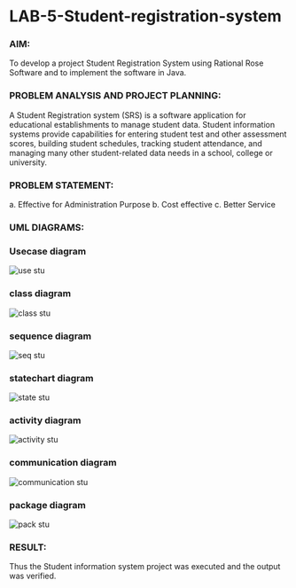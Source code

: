# LAB-5-Student-registration-system
### AIM:
To develop a project Student Registration System using Rational Rose Software and to
implement the software in Java.
### PROBLEM ANALYSIS AND PROJECT PLANNING:
A Student Registration system (SRS) is a software application for educational
establishments to manage student data. Student information systems provide capabilities for
entering student test and other assessment scores, building student schedules, tracking student
attendance, and managing many other student-related data needs in a school, college or
university.
### PROBLEM STATEMENT:
a. Effective for Administration Purpose
b. Cost effective
c. Better Service
### UML DIAGRAMS:
### Usecase diagram
![use stu](https://github.com/23007784/LAB-5-Student-registration-system/assets/139115570/8b8fa44c-30ff-470f-baae-d52e243ef0c2)

### class diagram
![class stu](https://github.com/23007784/LAB-5-Student-registration-system/assets/139115570/2bba9d0e-1fb3-48f5-a501-0558851e481b)

### sequence diagram
![seq stu](https://github.com/23007784/LAB-5-Student-registration-system/assets/139115570/228f5b6b-2491-4efa-b747-3519049a72ef)

### statechart diagram
![state stu](https://github.com/23007784/LAB-5-Student-registration-system/assets/139115570/3609d330-65e1-40ab-99ac-f2ec3166dc86)

### activity diagram
![activity stu](https://github.com/23007784/LAB-5-Student-registration-system/assets/139115570/63225275-9a64-42d3-8e6b-c81b03dde7ee)
### communication diagram
![communication stu](https://github.com/23007784/LAB-5-Student-registration-system/assets/139115570/b50cdb83-519d-4a18-8263-1c14f98b00a5)

### package diagram
![pack stu](https://github.com/23007784/LAB-5-Student-registration-system/assets/139115570/3b87a328-c40c-4568-a6cc-cf8b948fce3f)

### RESULT:
Thus the Student information system project was executed and the output was
verified.
